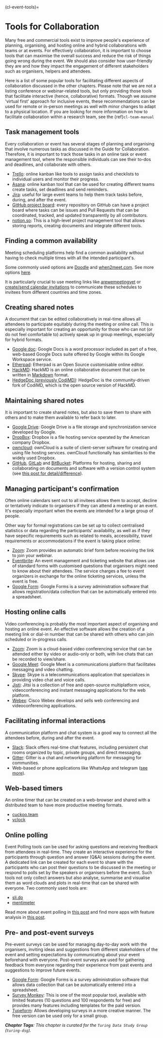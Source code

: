 (cl-event-tools)=
# Tools for Collaboration

Many free and commercial tools exist to improve people's experience of planning, organising, and hosting online and hybrid collaborations with teams or at events.
For effectively collaboration, it is important to choose tools that can maximise the overall success and reduce the risk of things going wrong during the event.
We should also consider how user-friendly they are and how they impact the engagement of different stakeholders such as organisers, helpers and attendees.

Here is a list of some popular tools for facilitating different aspects of collaboration discussed in the other chapters.
Please note that we are not a listing conference or webinar-related tools, but only providing those tools that facilitate interactive (hence, collaborative) formats.
Though we assume 'virtual first' approach for inclusive events, these recommendations can be used for remote or in-person meetings as well with minor changes to adapt to a physical location.
If you are looking for more information on how to facilitate collaboration within a research team, see the {ref}`cl-team-manual`

## Task management tools

Every collaboration or event has several stages of planning and organising that involve numerous tasks as discussed in the Guide for Collaboration.
Therefore, it is important to track those tasks in an online task or event management tool, where the responsible individuals can see their to-dos and deadlines, and collaborate with others.

- [Trello](https://trello.com/): online kanban like tools to assign tasks and checklists to individual users and monitor their progress.
- [Asana](https://asana.com/): online kanban tool that can be used for creating different teams create tasks, set deadlines and send reminders.
- [Jira](https://www.atlassian.com/software/jira): useful for large event teams to help them track tasks before, during, and after the event.
- [GitHub project board](https://github.com/features/project-management/): every repository on GitHub can have a project board where tasks can be issues and Pull Requests that can be coordinated, tracked, and updated transparently by all contributors.
- [notion.so](https://www.notion.so/): This is a high-level project management tool that allows storing reports, creating documents and integrate different tools.

## Finding a common availability

Meeting scheduling platforms help find a common availability without having to check multiple times with all the intended participant's.

Some commonly used options are [Doodle](https://doodle.com/poll/) and [when2meet.com](https://www.when2meet.com/).
See more options [here](https://zapier.com/blog/best-meeting-scheduler-apps/).

It is particularly crucial to use meeting links like [arewemeetingyet](https://arewemeetingyet.com/#form) or [create/send calendar invitations](https://www.calendar.com/blog/how-to-send-a-google-calendar-invite/) to communicate these schedules to invitees from different countries and time zones.

## Creating shared notes

A document that can be edited collaboratively in real-time allows all attendees to participate equitably during the meeting or online call.
This is especially important for creating an opportunity for those who can not (or do not feel comfortable to) actively speak up in group meetings, especially for hybrid formats.

- [Google doc](https://en.wikipedia.org/wiki/Google_Docs): Google Docs is a word processor included as part of a free, web-based Google Docs suite offered by Google within its Google Workspace service.
- [Etherpad](https://etherpad.org/): Etherpad is an Open Source customisable online editor.
- [HackMD](https://hackmd.io/): HackMD is an online collaborative document that can be written in [Markdown](https://www.markdownguide.org/) format.
- [HedgeDoc (previously CodiMD)](https://demo.hedgedoc.org/): HedgeDoc is the community-driven fork of CodiMD, which is the open source version of HackMD.

## Maintaining shared notes

It is important to create shared notes, but also to save them to share with others and to make them available to refer back to later.

- [Google Drive](https://en.wikipedia.org/wiki/Google_Drive): Google Drive is a file storage and synchronization service developed by Google.
- [DropBox](https://www.dropbox.com/): Dropbox is a file hosting service operated by the American company Dropbox.
- [owncloud](https://owncloud.com/): ownCloud is a suite of client-server software for creating and using file hosting services. ownCloud functionally has similarities to the widely used Dropbox.
- [GitHub](https://github.com/), [GitLab](https://about.gitlab.com/free-trial/) and [BitBucket](https://bitbucket.org/product): Platforms for hosting, sharing and collaborating on documents and software with a version control system (see [this post for detail/difference](https://stackshare.io/stackups/bitbucket-vs-github-vs-gitlab)).

## Managing participant's confirmation

Often online calendars sent out to all invitees allows them to accept, decline or tentatively indicate to organisers if they can attend a meeting or an event.
It's especially important when the events are intended for a large group of people.

Other way for formal registrations can be set up to collect centralised statistics or data regarding the participants' availability, as well as if they have sepecific requirements such as related to meals, accessibility, travel requirements or accommodations if the event is taking place online:
- [Zoom](https://support.zoom.us/hc/en-us/articles/204619915-Scheduling-a-Webinar-with-Registration): Zoom provides an automatic brief form before receiving the link to join your webinar.
- [Eventbrite](https://www.eventbrite.com/): An event management and ticketing website that allows use of standard forms with customised questions that organisers might need to know about their attendees. The service charges a fee to event organizers in exchange for the online ticketing services, unless the event is free.
- [Google Form](https://en.wikipedia.org/wiki/Google_Forms): Google Forms is a survey administration software that allows registration/data collection that can be automatically entered into a spreadsheet.

## Hosting online calls

Video conferencing is probably the most important aspect of organising and hosting an online event.
An effective software allows the creation of a meeting link or dial-in number that can be shared with others who can join scheduled or in-progress calls.

- [Zoom](https://zoom.us): Zoom is a cloud-based video conferencing service that can be attended either by video or audio-only or both, with live chats that can be recorded to view/share.
- [Google Meet](https://en.wikipedia.org/wiki/Google_Meet): Google Meet is a communications platform that facilitates messaging and video chatting.
- [Skype](https://www.skype.com/en/): Skype is a telecommunications application that specializes in providing video chat and voice calls.
- [Jisti](https://meet.jit.si/): Jitsi is a collection of free and open-source multiplatform voice, videoconferencing and instant messaging applications for the web platform.
- [Webex](https://www.webex.com/): Cisco Webex develops and sells web conferencing and videoconferencing applications.

## Facilitating informal interactions

A communication platform and chat system is a good way to connect all the attendees before, during and after the event.
- [Slack](https://slack.com/): Slack offers real-time chat features, including persistent chat rooms organized by topic, private groups, and direct messaging.
- [Gitter](https://gitter.im/): Gitter is a chat and networking platform for messaging for communities.
- Web-based or phone applications like WhatsApp and telegram ([see more](https://www.makeuseof.com/tag/messaging-apps-phone-computer/)).

## Web-based timers

An online timer that can be created on a web-browser and shared with a distributed team to have more productive meeting formats.
- [cuckoo.team](https://cuckoo.team/)
- [vclock](https://vclock.com/timer/)

## Online polling

Event Polling tools can be used for asking questions and receiving feedback from attendees in real-time.
They create an interactive experience for the participants through question and answer (Q&A) sessions during the event.
A dedicated link can be created for each event to share with the participants who can post their questions to be discussed in the meeting or respond to polls set by the speakers or organisers before the event.
Such tools not only collect answers but also analyse, summarise and visualise them as word clouds and plots in real-time that can be shared with everyone.
Two commonly used tools are:

- [sli.do](https://www.sli.do/)
- [mentimeter](https://www.mentimeter.com/)

Read more about event polling in [this post](https://www.encore-anzpac.com/event-services/live-polling-for-events) and find more apps with feature analysis in [this post](https://www.worksup.com/event-interaction-app-feature-comparison/).

## Pre- and post-event surveys

Pre-event surveys can be used for managing day-to-day work with the organisers, inviting ideas and suggestions from different stakeholders of the event and setting expectations by communicating about your event beforehand with everyone.
Post-event surveys are used for gathering feedback from everyone regarding their experience from past events and suggestions to improve future events.

- [Google Form](https://en.wikipedia.org/wiki/Google_Forms): Google Forms is a survey administration software that allows data collection that can be automatically entered into a spreadsheet.
- [Survey Monkey](https://www.surveymonkey.com/): This is one of the most popular tool, available with limited features (10 questions and 100 respondents for free) and provides many features including templates for the paid version.
- [Typeform](https://www.typeform.com/surveys/): Allows developing surveys in a more creative manner. The free version can be used only for a small group.

***Chapter Tags**: This chapter is curated for the `Turing Data Study Group` (`turing-dsg`).*
